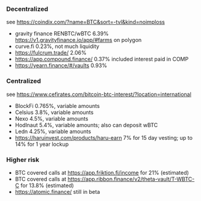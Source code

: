 ### Decentralized
see https://coindix.com/?name=BTC&sort=-tvl&kind=noimploss
* gravity finance RENBTC/wBTC 6.39% https://v1.gravityfinance.io/app/#farms on polygon
* curve.fi 0.23%, not much liquidity
* https://fulcrum.trade/ 2.06%
* https://app.compound.finance/ 0.37% included interest paid in COMP
* https://yearn.finance/#/vaults 0.93%

### Centralized
see https://www.cefirates.com/bitcoin-btc-interest/?location=international
* BlockFi 0.765%, variable amounts
* Celsius 3.8%, variable amounts
* Nexo 4.5%, variable amounts
* Hodlnaut 5.4%, variable amounts; also can deposit wBTC
* Ledn 4.25%, variable amounts
* https://haruinvest.com/products/haru-earn 7% for 15 day vesting; up to 14% for 1 year lockup

### Higher risk
* BTC covered calls at https://app.friktion.fi/income for 21% (estimated)
* BTC covered calls at https://app.ribbon.finance/v2/theta-vault/T-WBTC-C for 13.8% (estimated)
* https://atomic.finance/ still in beta
